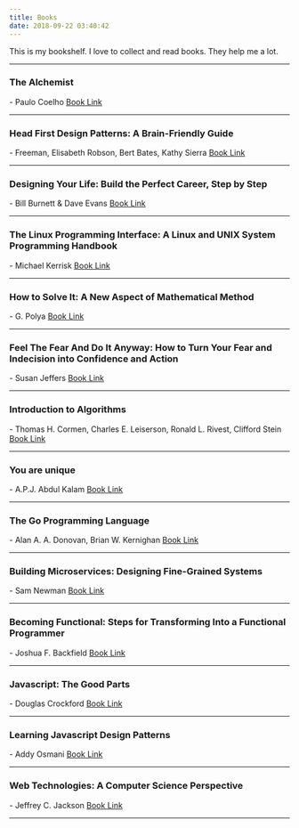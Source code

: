 ```yaml
---
title: Books
date: 2018-09-22 03:40:42
---
```


This is my bookshelf. I love to collect and read books. They help me a lot.

---

<h3>The Alchemist</h3>
<span>- Paulo Coelho</span>
<span><a href="https://www.amazon.in/Alchemist-Paulo-Coelho/dp/8172234988">Book Link</a></span>

---

<h3>Head First Design Patterns: A Brain-Friendly Guide</h3>
<span>- Freeman, Elisabeth Robson, Bert Bates, Kathy Sierra</span>
<span><a href="https://www.amazon.in/Head-First-Design-Patterns-Brain-Friendly-ebook/dp/B00AA36RZY?tag=googinhydr18418-21">Book Link</a></span>

---

<h3>Designing Your Life: Build the Perfect Career, Step by Step</h3>
<span>- Bill Burnett & Dave Evans</span>
<span><a href="https://www.amazon.co.uk/Designing-Your-Life-Perfect-Career/dp/1784701173">Book Link</a></span>

---

<h3>The Linux Programming Interface: A Linux and UNIX System Programming Handbook</h3>
<span>- Michael Kerrisk</span>
<span><a href="https://www.amazon.in/Linux-Programming-Interface-System-Handbook-ebook/dp/B004OEJMZM?tag&#x3D;googinhydr18418-21">Book Link</a></span>

---

<h3>How to Solve It: A New Aspect of Mathematical Method</h3>
<span>- G. Polya</span>
<span><a href="https://www.amazon.in/How-Solve-Mathematical-Princeton-Science-ebook/dp/B0073X0IOA/ref&#x3D;sr_1_1?s&#x3D;digital-text&amp;ie&#x3D;UTF8&amp;qid&#x3D;1502236286&amp;sr&#x3D;1-1&amp;keywords&#x3D;how+to+solve+it">Book Link</a></span>

---

<h3>Feel The Fear And Do It Anyway: How to Turn Your Fear and Indecision into Confidence and Action</h3>
<span>- Susan Jeffers</span>
<span><a href="https://www.amazon.in/Feel-Fear-Anyway-Indecision-Confidence-ebook/dp/B00PYJ5Y6W?_encoding&#x3D;UTF8&amp;portal-device-attributes&#x3D;desktop&amp;qid&#x3D;1502236154&amp;ref_&#x3D;tmm_kin_swatch_0&amp;sr&#x3D;1-1">Book Link</a></span>

---

<h3>Introduction to Algorithms</h3>
<span>- Thomas H. Cormen, Charles E. Leiserson, Ronald L. Rivest, Clifford Stein</span>
<span><a href="https://www.amazon.in/Introduction-Algorithms-Thomas-H-Cormen-ebook/dp/B007CNRCAO?_encoding&#x3D;UTF8&amp;portal-device-attributes&#x3D;desktop&amp;qid&#x3D;&amp;ref_&#x3D;tmm_kin_swatch_0&amp;sr&#x3D;">Book Link</a></span>

---

<h3>You are unique</h3>
<span>- A.P.J. Abdul Kalam</span>
<span><a href="http://www.amazon.in/You-are-Unique-Heights-Thoughts/dp/8189534181?_encoding&#x3D;UTF8&amp;keywords&#x3D;you%20are%20unique%20by%20abdul%20kalam&amp;portal-device-attributes&#x3D;desktop&amp;qid&#x3D;1502235230&amp;ref_&#x3D;sr_1_1&amp;s&#x3D;books&amp;sr&#x3D;1-1">Book Link</a></span>

---

<h3>The Go Programming Language</h3>
<span>- Alan A. A. Donovan, Brian W. Kernighan</span>
<span><a href="https://www.amazon.in/Programming-Language-Addison-Wesley-Professional-Computing-ebook/dp/B0184N7WWS?_encoding&#x3D;UTF8&amp;portal-device-attributes&#x3D;desktop&amp;qid&#x3D;&amp;ref_&#x3D;tmm_kin_swatch_0&amp;sr&#x3D;">Book Link</a></span>

---

<h3>Building Microservices: Designing Fine-Grained Systems</h3>
<span>- Sam Newman</span>
<span><a href="https://www.amazon.in/Building-Microservices-Designing-Fine-Grained-Systems-ebook/dp/B00T3N7XB4?_encoding&#x3D;UTF8&amp;btkr&#x3D;1&amp;portal-device-attributes&#x3D;desktop&amp;ref_&#x3D;dp-kindle-redirect">Book Link</a></span>

---

<h3>Becoming Functional: Steps for Transforming Into a Functional Programmer</h3>
<span>- Joshua F. Backfield</span>
<span><a href="http://www.amazon.in/Becoming-Functional-Steps-Transforming-Programmer/dp/9351107078?_encoding&#x3D;UTF8&amp;portal-device-attributes&#x3D;desktop&amp;qid&#x3D;&amp;ref_&#x3D;tmm_pap_swatch_0&amp;sr&#x3D;">Book Link</a></span>

---

<h3>Javascript: The Good Parts</h3>
<span>- Douglas Crockford</span>
<span><a href="http://www.amazon.in/JavaScript-Good-Parts-Crockford/dp/8184045220/ref&#x3D;sr_1_1?s&#x3D;books&amp;ie&#x3D;UTF8&amp;qid&#x3D;1502235291&amp;sr&#x3D;1-1&amp;keywords&#x3D;javascript+good+parts">Book Link</a></span>

---

<h3>Learning Javascript Design Patterns</h3>
<span>- Addy Osmani</span>
<span><a href="http://www.amazon.in/Learning-JavaScript-Design-Patterns-Osmani/dp/9350238705/ref&#x3D;sr_1_2?s&#x3D;books&amp;ie&#x3D;UTF8&amp;qid&#x3D;1502235458&amp;sr&#x3D;1-2&amp;keywords&#x3D;javascript+design+patterns">Book Link</a></span>

---

<h3>Web Technologies: A Computer Science Perspective</h3>
<span>- Jeffrey C. Jackson</span>
<span><a href="http://www.amazon.in/Web-Technologies-Computer-Science-Perspective/dp/0131856030">Book Link</a></span>

---
